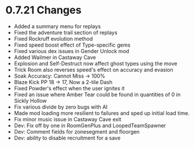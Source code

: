 # 0.7.21 Changes #

* Added a summary menu for replays
* Fixed the adventure trail section of replays
* Fixed Rockruff evolution method
* Fixed speed boost effect of Type-specific gems
* Fixed various dex issues in Gender Unlock mod
* Added Wailmer in Castaway Cave
* Explosion and Self-Destruct now affect ghost types using the move
* Trick Room also reverses speed's effect on accuracy and evasion
* Soak Accuracy: Cannot Miss -> 100%
* Blaze Kick PP 18 -> 17, Now a 2-tile Dash
* Fixed Powder's effect when the user ignites it
* Fixed an issue where Amber Tear could be found in quantities of 0 in Sickly Hollow
* Fix various divide by zero bugs with AI
* Made mod loading more resilient to failures and sped up initial load time.
* Fix minor music issue in Castaway Cave exit
* Dev: Fix off by one in RoomGenPlus and LoopedTeamSpawner
* Dev: Comment fields for zonesegment and floorgen
* Dev: ability to disable recruitment for a save